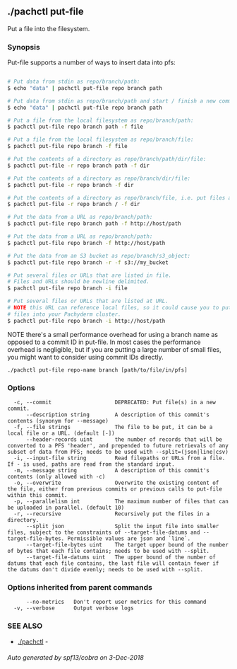 ## ./pachctl put-file

Put a file into the filesystem.

### Synopsis


Put-file supports a number of ways to insert data into pfs:
```sh

# Put data from stdin as repo/branch/path:
$ echo "data" | pachctl put-file repo branch path

# Put data from stdin as repo/branch/path and start / finish a new commit on the branch.
$ echo "data" | pachctl put-file repo branch path

# Put a file from the local filesystem as repo/branch/path:
$ pachctl put-file repo branch path -f file

# Put a file from the local filesystem as repo/branch/file:
$ pachctl put-file repo branch -f file

# Put the contents of a directory as repo/branch/path/dir/file:
$ pachctl put-file -r repo branch path -f dir

# Put the contents of a directory as repo/branch/dir/file:
$ pachctl put-file -r repo branch -f dir

# Put the contents of a directory as repo/branch/file, i.e. put files at the top level:
$ pachctl put-file -r repo branch / -f dir

# Put the data from a URL as repo/branch/path:
$ pachctl put-file repo branch path -f http://host/path

# Put the data from a URL as repo/branch/path:
$ pachctl put-file repo branch -f http://host/path

# Put the data from an S3 bucket as repo/branch/s3_object:
$ pachctl put-file repo branch -r -f s3://my_bucket

# Put several files or URLs that are listed in file.
# Files and URLs should be newline delimited.
$ pachctl put-file repo branch -i file

# Put several files or URLs that are listed at URL.
# NOTE this URL can reference local files, so it could cause you to put sensitive
# files into your Pachyderm cluster.
$ pachctl put-file repo branch -i http://host/path

```
NOTE there's a small performance overhead for using a branch name as opposed
to a commit ID in put-file.  In most cases the performance overhead is
negligible, but if you are putting a large number of small files, you might
want to consider using commit IDs directly.


```
./pachctl put-file repo-name branch [path/to/file/in/pfs]
```

### Options

```
  -c, --commit                    DEPRECATED: Put file(s) in a new commit.
      --description string        A description of this commit's contents (synonym for --message)
  -f, --file strings              The file to be put, it can be a local file or a URL. (default [-])
      --header-records uint       the number of records that will be converted to a PFS 'header', and prepended to future retrievals of any subset of data from PFS; needs to be used with --split=(json|line|csv)
  -i, --input-file string         Read filepaths or URLs from a file.  If - is used, paths are read from the standard input.
  -m, --message string            A description of this commit's contents (only allowed with -c)
  -o, --overwrite                 Overwrite the existing content of the file, either from previous commits or previous calls to put-file within this commit.
  -p, --parallelism int           The maximum number of files that can be uploaded in parallel. (default 10)
  -r, --recursive                 Recursively put the files in a directory.
      --split json                Split the input file into smaller files, subject to the constraints of --target-file-datums and --target-file-bytes. Permissible values are json and `line`.
      --target-file-bytes uint    The target upper bound of the number of bytes that each file contains; needs to be used with --split.
      --target-file-datums uint   The upper bound of the number of datums that each file contains, the last file will contain fewer if the datums don't divide evenly; needs to be used with --split.
```

### Options inherited from parent commands

```
      --no-metrics   Don't report user metrics for this command
  -v, --verbose      Output verbose logs
```

### SEE ALSO
* [./pachctl](./pachctl.md)	 - 

###### Auto generated by spf13/cobra on 3-Dec-2018
